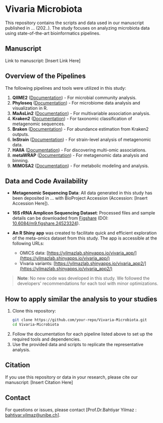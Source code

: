 # Vivaria Microbiota

This repository contains the scripts and data used in our manuscript published in ... (202..). The study focuses on analyzing microbiota data using state-of-the-art bioinformatics pipelines. 

## Manuscript
Link to manuscript: [Insert Link Here]

## Overview of the Pipelines
The following pipelines and tools were utilized in this study:

1. **QIIME2** ([Documentation](https://qiime2.org)) - For microbial community analysis.
2. **Phyloseq** ([Documentation](https://joey711.github.io/phyloseq/)) - For microbiome data analysis and visualization in R.
3. **MaAsLin2** ([Documentation](https://huttenhower.sph.harvard.edu/maaslin/)) - For multivariable association analysis.
4. **Kraken2** ([Documentation](https://ccb.jhu.edu/software/kraken2/)) - For taxonomic classification of metagenomic sequences.
5. **Braken** ([Documentation](https://ccb.jhu.edu/software/bracken/)) - For abundance estimation from Kraken2 outputs.
6. **InStrain** ([Documentation](https://instrain.readthedocs.io/en/latest/)) - For strain-level analysis of metagenomic data.
7. **HAllA** ([Documentation](https://huttenhower.sph.harvard.edu/halla/)) - For discovering multi-omic associations.
8. **metaWRAP** ([Documentation](https://github.com/bxlab/metaWRAP)) - For metagenomic data analysis and binning.
9. **MIMOSA2** ([Documentation](https://borenstein-lab.github.io/MIMOSA2shiny/)) - For metabolic modeling and analysis.

## Data and Code Availability
- **Metagenomic Sequencing Data**: All data generated in this study has been deposited in ... with BioProject Accession (Accession: [Insert Accession Here]).
- **16S rRNA Amplicon Sequencing Dataset**: Processed files and sample details can be downloaded from [Figshare](https://figshare.com/s/6b9e2c30c49bef0790ef) (DOI: [10.6084/m9.figshare.24523324](https://doi.org/10.6084/m9.figshare.24523324)).

- **An R Shiny app** was created to facilitate quick and efficient exploration of the meta-omics dataset from this study. The app is accessible at the following URLs:
  - OMICS data: [https://yilmazlab.shinyapps.io/vivaria_app/](https://yilmazlab.shinyapps.io/vivaria_app/)
  - Vivaria variants: [https://yilmazlab.shinyapps.io/vivaria_app2/](https://yilmazlab.shinyapps.io/vivaria_app2/)

> **Note**: No new code was developed in this study. We followed the developers' recommendations for each tool with minor optimizations.

## How to apply similar the analysis to your studies
1. Clone this repository:
   ```bash
   git clone https://github.com/your-repo/Vivaria-Microbiota.git
   cd Vivaria-Microbiota
   ```
2. Follow the documentation for each pipeline listed above to set up the required tools and dependencies.
3. Use the provided data and scripts to replicate the representative analysis.

## Citation
If you use this repository or data in your research, please cite our manuscript:
[Insert Citation Here]

## Contact
For questions or issues, please contact [Prof.Dr.Bahtiyar Yilmaz : bahtiyar.yilmaz@unibe.ch].



